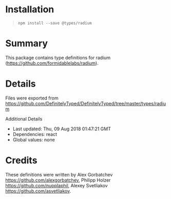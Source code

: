 # Installation
> `npm install --save @types/radium`

# Summary
This package contains type definitions for radium (https://github.com/formidablelabs/radium).

# Details
Files were exported from https://github.com/DefinitelyTyped/DefinitelyTyped/tree/master/types/radium

Additional Details
 * Last updated: Thu, 09 Aug 2018 01:47:21 GMT
 * Dependencies: react
 * Global values: none

# Credits
These definitions were written by Alex Gorbatchev <https://github.com/alexgorbatchev>, Philipp Holzer <https://github.com/nupplaphil>, Alexey Svetliakov <https://github.com/asvetliakov>.
